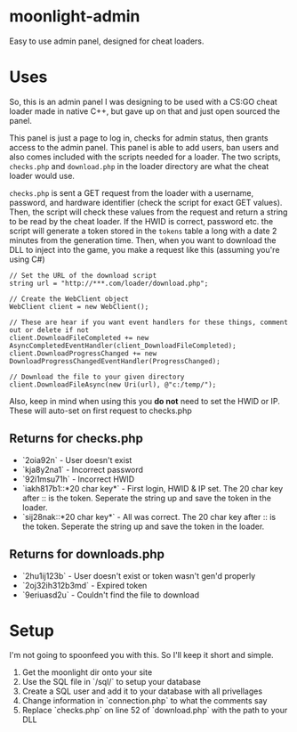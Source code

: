 # moonlight-admin
Easy to use admin panel, designed for cheat loaders.

# Uses
So, this is an admin panel I was designing to be used with a CS:GO cheat loader made in native C++, but gave up on that and just open sourced the panel. 

This panel is just a page to log in, checks for admin status, then grants access to the admin panel. This panel is able to add users, ban users and also comes included with the scripts needed for a loader. The two scripts, `checks.php` and `download.php` in the loader directory are what the cheat loader would use.

`checks.php` is sent a GET request from the loader with a username, password, and hardware identifier (check the script for exact GET values). Then, the script will check these values from the request and return a string to be read by the cheat loader. If the HWID is correct, password etc. the script will generate a token stored in the `tokens` table a long with a date 2 minutes from the generation time. Then, when you want to download the DLL to inject into the game, you make a request like this (assuming you're using C#)

```
// Set the URL of the download script
string url = "http://***.com/loader/download.php";

// Create the WebClient object
WebClient client = new WebClient();

// These are hear if you want event handlers for these things, comment out or delete if not
client.DownloadFileCompleted += new AsyncCompletedEventHandler(client_DownloadFileCompleted);
client.DownloadProgressChanged += new DownloadProgressChangedEventHandler(ProgressChanged);

// Download the file to your given directory
client.DownloadFileAsync(new Uri(url), @"c:/temp/");
```

Also, keep in mind when using this you <b>do not</b> need to set the HWID or IP. These will auto-set on first request to checks.php

## Returns for checks.php
<ul>
  <li>`2oia92n` - User doesn't exist</li>
  <li>`kja8y2na1` - Incorrect password</li>
  <li>`92i1msu71h` - Incorrect HWID</li>
  <li>`iakh817b1::*20 char key*` - First login, HWID & IP set. The 20 char key after :: is the token. Seperate the string up and save the token in the loader.</li>
  <li>`sij28nak::*20 char key*` - All was correct. The 20 char key after :: is the token. Seperate the string up and save the token in the loader.</li>
</ul>

## Returns for downloads.php
<ul>
  <li>`2hu1ij123b` - User doesn't exist or token wasn't gen'd properly</li>
  <li>`2oj32ih312b3md` - Expired token</li>
  <li>`9eriuasd2u` - Couldn't find the file to download</li>
</ul>

# Setup
I'm not going to spoonfeed you with this. So I'll keep it short and simple.

<ol>
  <li>Get the moonlight dir onto your site</li>
  <li>Use the SQL file in `/sql/` to setup your database</li>
  <li>Create a SQL user and add it to your database with all privellages</li>
  <li>Change information in `connection.php` to what the comments say</li>
  <li>Replace `checks.php` on line 52 of `download.php` with the path to your DLL</li>
</ol>
  
